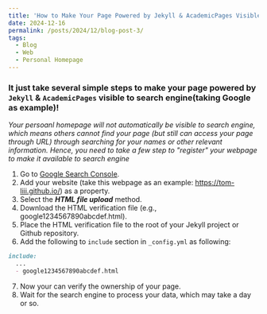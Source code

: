 ```yaml
---
title: 'How to Make Your Page Powered by Jekyll & AcademicPages Visible to Search Engine'
date: 2024-12-16
permalink: /posts/2024/12/blog-post-3/
tags:
  - Blog
  - Web
  - Personal Homepage
---
```

### It just take several simple steps to make your page powered by `Jekyll` & `AcademicPages` visible to search engine(taking Google as example)!
*Your persoanl homepage will not automatically be visible to search engine, which means others cannot find your page (but still can access your page through URL) through searching for your names or other relevant information. Hence, you need to take a few step to "register" your webpage to make it available to search engine*
1. Go to [Google Search Console](https://search.google.com/search-console).
2. Add your website (take this webpage as an example: https://tom-liii.github.io/) as a property.
3. Select the ***HTML file upload*** method.
4. Download the HTML verification file (e.g., google1234567890abcdef.html).
5. Place the HTML verification file to the root of your Jekyll project or Github repository.
6. Add the following to `include` section in `_config.yml` as following:
```markdown
include:
  ...
  - google1234567890abcdef.html
```
7. Now your can verify the ownership of your page. 
8. Wait for the search engine to process your data, which may take a day or so. 